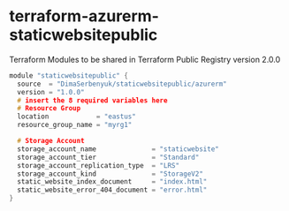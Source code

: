 # terraform-azurerm-staticwebsitepublic
Terraform Modules to be shared in Terraform Public Registry
version 2.0.0

```h
module "staticwebsitepublic" {
  source  = "DimaSerbenyuk/staticwebsitepublic/azurerm"
  version = "1.0.0"
  # insert the 8 required variables here
  # Resource Group
  location            = "eastus"
  resource_group_name = "myrg1"

  # Storage Account
  storage_account_name              = "staticwebsite"
  storage_account_tier              = "Standard"
  storage_account_replication_type  = "LRS"
  storage_account_kind              = "StorageV2"
  static_website_index_document     = "index.html"
  static_website_error_404_document = "error.html"
}
```